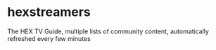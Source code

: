 # hexstreamers
The HEX TV Guide, multiple lists of community content, automatically refreshed every few minutes
